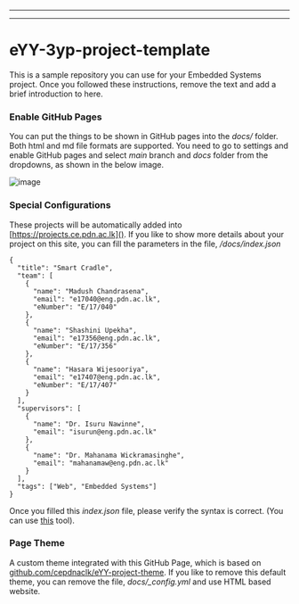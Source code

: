___

___

# eYY-3yp-project-template

This is a sample repository you can use for your Embedded Systems project. Once you followed these instructions, remove the text and add a brief introduction to here.

### Enable GitHub Pages

You can put the things to be shown in GitHub pages into the _docs/_ folder. Both html and md file formats are supported. You need to go to settings and enable GitHub pages and select _main_ branch and _docs_ folder from the dropdowns, as shown in the below image.

![image](https://user-images.githubusercontent.com/11540782/98789936-028d3600-2429-11eb-84be-aaba665fdc75.png)

### Special Configurations

These projects will be automatically added into [https://projects.ce.pdn.ac.lk](). If you like to show more details about your project on this site, you can fill the parameters in the file, _/docs/index.json_

```
{
  "title": "Smart Cradle",
  "team": [
    {
      "name": "Madush Chandrasena",
      "email": "e17040@eng.pdn.ac.lk",
      "eNumber": "E/17/040"
    },
    {
      "name": "Shashini Upekha",
      "email": "e17356@eng.pdn.ac.lk",
      "eNumber": "E/17/356"
    },
    {
      "name": "Hasara Wijesooriya",
      "email": "e17407@eng.pdn.ac.lk",
      "eNumber": "E/17/407"
    }
  ],
  "supervisors": [
    {
      "name": "Dr. Isuru Nawinne",
      "email": "isurun@eng.pdn.ac.lk"
    },
    {
      "name": "Dr. Mahanama Wickramasinghe",
      "email": "mahanamaw@eng.pdn.ac.lk"
    }
  ],
  "tags": ["Web", "Embedded Systems"]
}
```

Once you filled this _index.json_ file, please verify the syntax is correct. (You can use [this](https://jsonlint.com/) tool).

### Page Theme

A custom theme integrated with this GitHub Page, which is based on [github.com/cepdnaclk/eYY-project-theme](https://github.com/cepdnaclk/eYY-project-theme). If you like to remove this default theme, you can remove the file, _docs/\_config.yml_ and use HTML based website.
